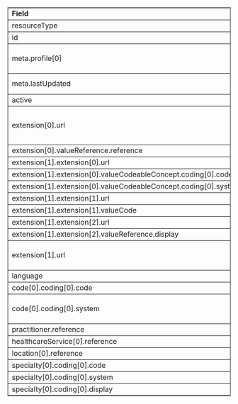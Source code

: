 <table border="1"><tr><td><b>Field</b></td><td><b>Value</b></td></tr>
<tr><td>resourceType</td><td>
"PractitionerRole"
</td></tr>
<tr><td>id</td><td>
"HansSoloRole1"
</td></tr>
<tr><td>meta.profile[0]</td><td>"http://hl7.org/fhir/us/davinci-pdex-plan-net/StructureDefinition/plannet-PractitionerRole"</td></tr>
<tr><td>meta.lastUpdated</td><td>
"2020-07-07T13:26:22.0314215+00:00"
</td></tr>
<tr><td>active</td><td>
"true"
</td></tr>
<tr><td>extension[0].url</td><td>
"http://hl7.org/fhir/us/davinci-pdex-plan-net/StructureDefinition/network-reference"
</td></tr>
<tr><td>extension[0].valueReference.reference</td><td>
"Organization/AcmeofCTStdNet"
</td></tr>
<tr><td>extension[1].extension[0].url</td><td>
"code"
</td></tr>
<tr><td>extension[1].extension[0].valueCodeableConcept.coding[0].code</td><td>
#207R00000X
</td></tr>
<tr><td>extension[1].extension[0].valueCodeableConcept.coding[0].system</td><td>
"http://nucc.org/provider-taxonomy"
</td></tr>
<tr><td>extension[1].extension[1].url</td><td>
"status"
</td></tr>
<tr><td>extension[1].extension[1].valueCode</td><td>
"active"
</td></tr>
<tr><td>extension[1].extension[2].url</td><td>
"issuer"
</td></tr>
<tr><td>extension[1].extension[2].valueReference.display</td><td>
"American Board of Internal Medicine"
</td></tr>
<tr><td>extension[1].url</td><td>
"http://hl7.org/fhir/us/davinci-pdex-plan-net/StructureDefinition/qualification"
</td></tr>
<tr><td>language</td><td>
"en-US"
</td></tr>
<tr><td>code[0].coding[0].code</td><td>
#ph
</td></tr>
<tr><td>code[0].coding[0].system</td><td>
"http://hl7.org/fhir/us/davinci-pdex-plan-net/CodeSystem/ProviderRoleCS"
</td></tr>
<tr><td>practitioner.reference</td><td>
"Practitioner/HansSolo"
</td></tr>
<tr><td>healthcareService[0].reference</td><td>
"HealthcareService/HansSoloService"
</td></tr>
<tr><td>location[0].reference</td><td>
"Location/HansSoloClinic"
</td></tr>
<tr><td>specialty[0].coding[0].code</td><td>
#207R00000X
</td></tr>
<tr><td>specialty[0].coding[0].system</td><td>
"http://nucc.org/provider-taxonomy"
</td></tr>
<tr><td>specialty[0].coding[0].display</td><td>
"Internal Medicine"
</td></tr>
</table>
